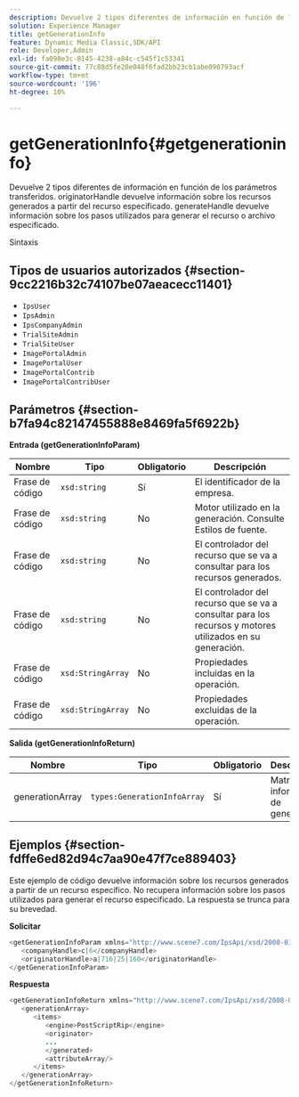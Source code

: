 ```yaml
---
description: Devuelve 2 tipos diferentes de información en función de los parámetros transferidos. originatorHandle devuelve información sobre los recursos generados a partir del recurso especificado. generateHandle devuelve información sobre los pasos utilizados para generar el recurso o archivo especificado.
solution: Experience Manager
title: getGenerationInfo
feature: Dynamic Media Classic,SDK/API
role: Developer,Admin
exl-id: fa098e3c-8145-4238-a84c-c545f1c53341
source-git-commit: 77c88d5fe20e048f6fad2bb23cb1abe090793acf
workflow-type: tm+mt
source-wordcount: '196'
ht-degree: 10%

---
```


# getGenerationInfo{#getgenerationinfo}

Devuelve 2 tipos diferentes de información en función de los parámetros transferidos. originatorHandle devuelve información sobre los recursos generados a partir del recurso especificado. generateHandle devuelve información sobre los pasos utilizados para generar el recurso o archivo especificado.

Sintaxis

## Tipos de usuarios autorizados {#section-9cc2216b32c74107be07aeacecc11401}

* `IpsUser`
* `IpsAdmin`
* `IpsCompanyAdmin`
* `TrialSiteAdmin`
* `TrialSiteUser`
* `ImagePortalAdmin`
* `ImagePortalUser`
* `ImagePortalContrib`
* `ImagePortalContribUser`

## Parámetros {#section-b7fa94c82147455888e8469fa5f6922b}

**Entrada (getGenerationInfoParam)**

| Nombre | Tipo | Obligatorio | Descripción |
|---|---|---|---|
| Frase de código | `xsd:string` | Sí | El identificador de la empresa. |
| Frase de código | `xsd:string` | No | Motor utilizado en la generación. Consulte Estilos de fuente. |
| Frase de código | `xsd:string` | No | El controlador del recurso que se va a consultar para los recursos generados. |
| Frase de código | `xsd:string` | No | El controlador del recurso que se va a consultar para los recursos y motores utilizados en su generación. |
| Frase de código | `xsd:StringArray` | No | Propiedades incluidas en la operación. |
| Frase de código | `xsd:StringArray` | No | Propiedades excluidas de la operación. |

**Salida (getGenerationInfoReturn)**

| Nombre | Tipo | Obligatorio | Descripción |
|---|---|---|---|
| generationArray | `types:GenerationInfoArray` | Sí | Matriz de información de generación. |

## Ejemplos {#section-fdffe6ed82d94c7aa90e47f7ce889403}

Este ejemplo de código devuelve información sobre los recursos generados a partir de un recurso específico. No recupera información sobre los pasos utilizados para generar el recurso especificado. La respuesta se trunca para su brevedad.

**Solicitar**

```java
<getGenerationInfoParam xmlns="http://www.scene7.com/IpsApi/xsd/2008-01-15">
   <companyHandle>c|6</companyHandle>
   <originatorHandle>a|716|25|160</originatorHandle>
</getGenerationInfoParam>
```

**Respuesta**

```java
<getGenerationInfoReturn xmlns="http://www.scene7.com/IpsApi/xsd/2008-01-15">
   <generationArray>
      <items>
         <engine>PostScriptRip</engine>
         <originator>
         ...
         </generated>
         <attributeArray/>
      </items>
   </generationArray>
</getGenerationInfoReturn>
```
